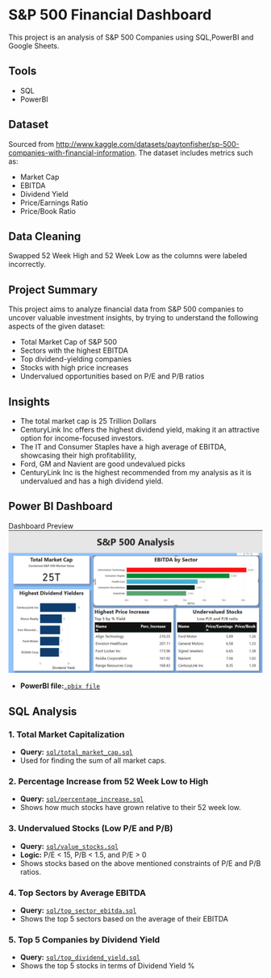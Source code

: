 # S&P 500 Financial Dashboard

This project is an analysis of S&P 500 Companies using SQL,PowerBI and Google Sheets.

## Tools
- SQL
- PowerBI

## Dataset
Sourced from http://www.kaggle.com/datasets/paytonfisher/sp-500-companies-with-financial-information. The dataset includes metrics such as:
- Market Cap
- EBITDA
- Dividend Yield
- Price/Earnings Ratio
- Price/Book Ratio

## Data Cleaning
 Swapped 52 Week High and 52 Week Low as the columns were labeled incorrectly.

## Project Summary

This project aims to analyze financial data from S&P 500 companies to uncover valuable investment insights, by trying to understand the following aspects of the given dataset:

- Total Market Cap of S&P 500
- Sectors with the highest EBITDA
- Top dividend-yielding companies
- Stocks with high price increases
- Undervalued opportunities based on P/E and P/B ratios

## Insights

- The total market cap is 25 Trillion Dollars
- CenturyLink Inc offers the highest dividend yield, making it an attractive option for income-focused investors.
- The IT and Consumer Staples have a high average of EBITDA, showcasing their high profitablility,
- Ford, GM and Navient are good undevalued picks
- CenturyLink Inc is the highest recommended from my analysis as it is undervalued and has a high dividend yield.


## Power BI Dashboard

Dashboard Preview
![Power BI Dashboard](powerbi/dashboard_preview.png)

- **PowerBI file:**[`.pbix file`](powerbi/sp_500_analysis.pbix)

## SQL Analysis

### 1. Total Market Capitalization
- **Query:** [`sql/total_market_cap.sql`](sql/total_market_cap.sql)
- Used for finding the sum of all market caps.



### 2. Percentage Increase from 52 Week Low to High
- **Query:** [`sql/percentage_increase.sql`](sql/percentage_increase.sql)
- Shows how much stocks have grown relative to their 52 week low.



### 3. Undervalued Stocks (Low P/E and P/B)
- **Query:** [`sql/value_stocks.sql`](sql/value_stocks.sql)  
- **Logic:** P/E < 15, P/B < 1.5, and P/E > 0
- Shows stocks based on the above mentioned constraints of P/E and P/B ratios.


### 4. Top Sectors by Average EBITDA
- **Query:** [`sql/top_sector_ebitda.sql`](sql/top_sector_ebitda.sql)
- Shows the top 5 sectors based on the average of their EBITDA


### 5. Top 5 Companies by Dividend Yield
- **Query:** [`sql/top_dividend_yield.sql`](sql/top_dividend_yield.sql)
- Shows the top 5 stocks in terms of Dividend Yield %

  

